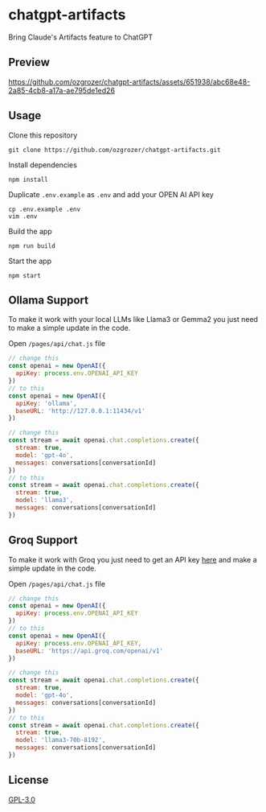 # chatgpt-artifacts

Bring Claude's Artifacts feature to ChatGPT

## Preview

https://github.com/ozgrozer/chatgpt-artifacts/assets/651938/abc68e48-2a85-4cb8-a17a-ae795de1ed26

## Usage

Clone this repository

```
git clone https://github.com/ozgrozer/chatgpt-artifacts.git
```

Install dependencies

```
npm install
```

Duplicate `.env.example` as `.env` and add your OPEN AI API key

```
cp .env.example .env
vim .env
```

Build the app

```
npm run build
```

Start the app

```
npm start
```

## Ollama Support

To make it work with your local LLMs like Llama3 or Gemma2 you just need to make a simple update in the code.

Open `/pages/api/chat.js` file

```js
// change this
const openai = new OpenAI({
  apiKey: process.env.OPENAI_API_KEY
})
// to this
const openai = new OpenAI({
  apiKey: 'ollama',
  baseURL: 'http://127.0.0.1:11434/v1'
})

// change this
const stream = await openai.chat.completions.create({
  stream: true,
  model: 'gpt-4o',
  messages: conversations[conversationId]
})
// to this
const stream = await openai.chat.completions.create({
  stream: true,
  model: 'llama3',
  messages: conversations[conversationId]
})
```

## Groq Support

To make it work with Groq you just need to get an API key [here](https://console.groq.com/keys) and make a simple update in the code.

Open `/pages/api/chat.js` file

```js
// change this
const openai = new OpenAI({
  apiKey: process.env.OPENAI_API_KEY
})
// to this
const openai = new OpenAI({
  apiKey: process.env.OPENAI_API_KEY,
  baseURL: 'https://api.groq.com/openai/v1'
})

// change this
const stream = await openai.chat.completions.create({
  stream: true,
  model: 'gpt-4o',
  messages: conversations[conversationId]
})
// to this
const stream = await openai.chat.completions.create({
  stream: true,
  model: 'llama3-70b-8192',
  messages: conversations[conversationId]
})
```

## License

[GPL-3.0](https://github.com/ozgrozer/chatgpt-artifacts/blob/main/license)
